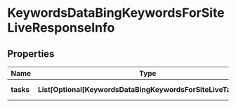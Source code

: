 # KeywordsDataBingKeywordsForSiteLiveResponseInfo


## Properties

| Name | Type | Description | Notes |
|------------ | ------------- | ------------- | -------------|
**tasks** | **List[Optional[KeywordsDataBingKeywordsForSiteLiveTaskInfo]]** | array of tasks |[optional]|